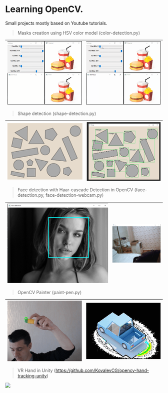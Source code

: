 # Learning OpenCV. 
Small projects mostly based on Youtube tutorials.

>Masks creation using HSV color model (color-detection.py)

![](https://github.com/KovalevCG/learning-opencv/blob/main/gifs/Mask_V1_01.gif)|![](https://github.com/KovalevCG/learning-opencv/blob/main/gifs/Mask_V2_01.gif)
-|-
>Shape detection (shape-detection.py)

<img src="https://github.com/KovalevCG/learning-opencv/blob/main/assets/shapes3.png" width="850">|![](https://github.com/KovalevCG/learning-opencv/blob/main/gifs/shape_detection_01.jpg)
-|-
>Face detection with Haar-cascade Detection in OpenCV (face-detection.py, face-detection-webcam.py)

![](https://github.com/KovalevCG/learning-opencv/blob/main/gifs/face-detection-01.jpg)|![](https://github.com/KovalevCG/learning-opencv/blob/main/gifs/face-detection_03.gif)
-|-

>OpenCV Painter (paint-pen.py)

<img src="https://github.com/KovalevCG/learning-opencv/blob/main/gifs/pen_painter_03.gif" width="400">|<img src="https://github.com/KovalevCG/learning-opencv/blob/main/gifs/image-editing_01.gif" width="400">
-|-

>VR Hand in Unity (https://github.com/KovalevCG/opencv-hand-tracking-unity)

<img src="https://github.com/KovalevCG/opencv-hand-tracking-unity/blob/master/gifs/hand-in-vr_02.gif" width="850">


